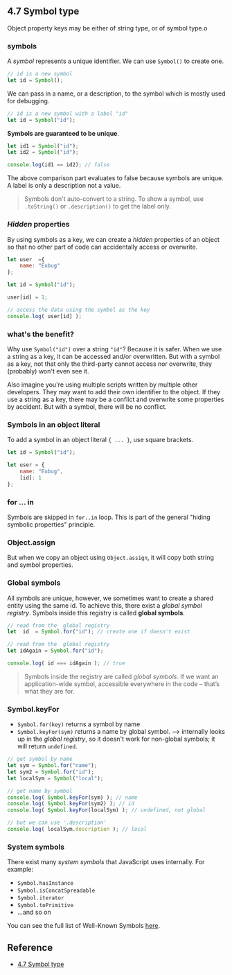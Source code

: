 ## 4.7 Symbol type
Object property keys may be either of string type, or of symbol type.o

### symbols
A *symbol* represents a unique identifier. We can use `Symbol()` to create one.

```js
// id is a new symbol
let id = Symbol();
```

We can pass in a name, or a description, to the symbol which is mostly used for debugging.
```js
// id is a new symbol with a label "id"
let id = Symbol("id");
```

**Symbols are guaranteed to be unique**.
```js
let id1 = Symbol("id");
let id2 = Symbol("id");

console.log(id1 == id2); // false
```

The above comparison part evaluates to false because symbols are unique. A label is only a description not a value.

> Symbols don't auto-convert to a string. To show a symbol, use `.toString()` or `.description()` to get the label only.

### *Hidden* properties
By using symbols as a key, we can create a *hidden* properties of an object so that no other part of code can accidentally access or overwrite.

```js
let user  ={
    name: "Eubug"
};

let id = Symbol("id");

user[id] = 1;

// access the data using the symbol as the key
console.log( user[id] ); 
```

### what's the benefit?
Why use `Symbol("id")` over a string `"id"`? Because it is safer. 
When we use a string as a key, it can be accessed and/or overwritten. But with a symbol as a key, not that only the third-party cannot access nor overwrite, they (probably) won't even see it.

Also imagine you're using multiple scripts written by multiple other developers. They may want to add their own identifier to the object. If they use a string as a key, there may be a conflict and overwrite some properties by accident. But with a symbol, there will be no conflict.

### Symbols in an object literal
To add a symbol in an object literal `{ ... }`, use square brackets.

```js
let id = Symbol("id");

let user = {
    name: "Eubug",
    [id]: 1
};
```

### for ... in
Symbols are skipped in `for..in` loop. This is part of the general "hiding symbolic properties" principle.

### Object.assign
But when we copy an object using `Object.assign`, it will copy both string and symbol properties.

### Global symbols
All symbols are unique, however, we sometimes  want to create a shared entity using the same id. To achieve this, there exist a *global symbol registry*. Symbols inside this registry is called **global symbols**.

```js
// read from the  global registry
let  id  = Symbol.for("id"); // create one if doesn't exist

// read from the  global registry
let idAgain = Symbol.for("id");

console.log( id === idAgain ); // true
```

> Symbols inside the registry are called _global symbols_. If we want an application-wide symbol, accessible everywhere in the code – that’s what they are for.

### Symbol.keyFor
- `Symbol.for(key)` returns a symbol by name
- `Symbol.keyFor(sym)` returns a name by global symbol.
	--> internally looks up in the *global registry*, so it doesn't work for non-global symbols; it will return `undefined`.

```js
// get symbol by name
let sym = Symbol.for("name");
let sym2 = Symbol.for("id");
let localSym = Symbol("local");

// get name by symbol
console.log( Symbol.keyFor(sym) ); // name
console.log( Symbol.keyFor(sym2) ); // id
console.log( Symbol.keyFor(localSym) ); // undefined, not global

// but we can use '.description'
console.log( localSym.description ); // local
```

### System symbols
There exist many *system symbols* that JavaScript uses internally.
For example:
- `Symbol.hasInstance`
- `Symbol.isConcatSpreadable`
- `Symbol.iterator`
- `Symbol.toPrimitive`
- ...and so on

You can see the full list of Well-Known Symbols [here](https://tc39.es/ecma262/#sec-well-known-symbols).

## Reference
- [4.7 Symbol type](https://javascript.info/symbol)